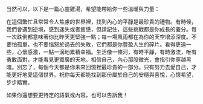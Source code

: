 当然可以，以下是一篇心靈雞湯，希望能帶給你一些溫暖與力量：

在這個繁忙且常常令人焦慮的世界裡，找到內心的平靜是最珍貴的禮物。有時候，我們會遇到逆境，感到迷失或者疲憊，但請記住，這些挑戰都是你成長的養分。每一次跌倒都意味著你比昨天更堅強一點；每一場風雨都在為你的天空增添深度。不要怕孤單，也不要惱怒於過去的失敗，它們都是你豐盈人生的碎片。看得更遠一些，心懷感激，一點一滴地累積幸福。生活像一條河，有時平靜，有時激流，唯有勇敢面對，才能看見更寬廣的天地。相信自己，內心那股微光，會指引你穿越黑暗。別忘了，每個今天都是你未來回憶裡最珍貴的一部分。只有努力去愛自己，才能更好地愛這個世界。祝你每天都能找到那份屬於自己的安穩與喜悅，心懷希望，步步踏實。

如果你還想要更特定的語氣或內容，也可以告訴我！
